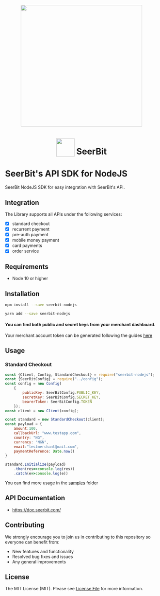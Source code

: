 <div align="center">
 <img width="400" valign="top" src="https://assets.seerbitapi.com/images/seerbit_logo_type.png">
</div>


<h1 align="center">
  <img width="60" valign="bottom" src="https://nodejs.org/static/images/logo.svg">
   SeerBit
</h1>


# SeerBit's API SDK for NodeJS 

SeerBit NodeJS SDK for easy integration with SeerBit's API.

## Integration
The Library supports all APIs under the following services:

* [x] standard checkout
* [x] recurrent payment
* [x] pre-auth payment
* [x] mobile money payment
* [x] card payments
* [x] order service

## Requirements
* Node 10 or higher

## Installation

```bash
npm install --save seerbit-nodejs

yarn add --save seerbit-nodejs
```

#### You can find both public and secret keys from your merchant dashboard. 

Your merchant account token can be generated following the guides [here](https://doc.seerbit.com/getstarted/authentication)


## Usage

### Standard Checkout
```  js
const {Client, Config, StandardCheckout} = require("seerbit-nodejs");
const {SeerBitConfig} = require("../config");
const config = new Config(
    {
        publicKey: SeerBitConfig.PUBLIC_KEY,
        secretKey: SeerBitConfig.SECRET_KEY,
        bearerToken: SeerBitConfig.TOKEN
    });
const client = new Client(config);

const standard = new StandardCheckout(client);
const payload = {
    amount:100,
    callbackUrl: "www.testapp.com",
    country: "NG",
    currency: "NGN",
    email:"testmerchant@mail.com",
    paymentReference: Date.now()
}

standard.Initialize(payload)
    .then(res=>console.log(res))
    .catch(e=>console.log(e))
```

You can find more usage in the  [samples](samples) folder


## API Documentation ##
* https://doc.seerbit.com/

## Contributing
We strongly encourage you to join us in contributing to this repository so everyone can benefit from:
* New features and functionality
* Resolved bug fixes and issues
* Any general improvements

## License

The MIT License (MIT). Please see [License File](LICENSE) for more information.
